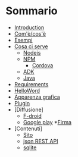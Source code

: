 # Sommario

* [Introduction](README.md)
* [Com'è/cos'è](come.md)
* [Esempi](esempi.md)
* [Cosa ci serve](cosa.md)
	* [Nodejs](cosa/nodejs.md)
	* [NPM](cosa/npm.md)
        * [Cordova](cosa/cordova.md)
	* [ADK](cosa/adk.md)
	* [Java](cosa/java.md)
* [Requirements](requirements.md)
* [HelloWord](hello.md)
* [Apparenza grafica](grafica.md)
* [Plugin](plugin.md)
* [Diffusione]
	* [F-droid](distro/fdroid.md)
	* [Google play](distro/gplay.md)
		*[Firma](sign.md)
* [Contenuti]
	* [Sito](sito.md)
	* [json REST API](jsonrestapi.md)
	* [sqlite](sqlite.md)	



